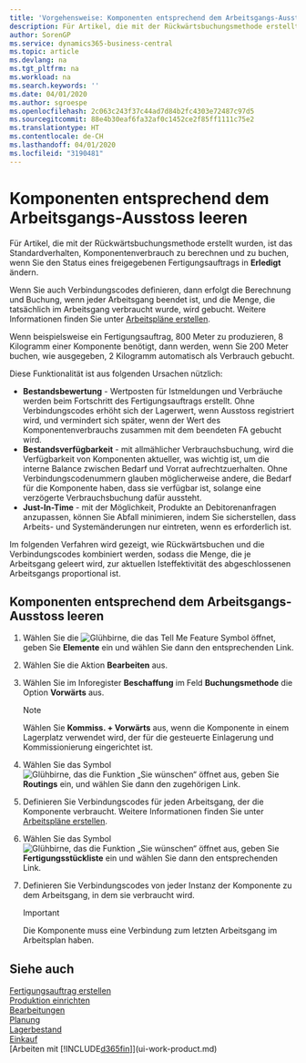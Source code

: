 ```yaml
---
title: 'Vorgehensweise: Komponenten entsprechend dem Arbeitsgangs-Ausstoss leeren | Microsoft Docs'
description: Für Artikel, die mit der Rückwärtsbuchungsmethode erstellt wurden, ist das Standardverhalten, Komponentenverbrauch zu berechnen und zu buchen, wenn Sie den Status eines freigegebenen Fertigungsauftrags in **Erledigt** ändern. Weitere Informationen finden Sie unter Entnahmemethoden.
author: SorenGP
ms.service: dynamics365-business-central
ms.topic: article
ms.devlang: na
ms.tgt_pltfrm: na
ms.workload: na
ms.search.keywords: ''
ms.date: 04/01/2020
ms.author: sgroespe
ms.openlocfilehash: 2c063c243f37c44ad7d84b2fc4303e72487c97d5
ms.sourcegitcommit: 88e4b30eaf6fa32af0c1452ce2f85ff1111c75e2
ms.translationtype: HT
ms.contentlocale: de-CH
ms.lasthandoff: 04/01/2020
ms.locfileid: "3190481"
---
```

# <a name="flush-components-according-to-operation-output"></a>Komponenten entsprechend dem Arbeitsgangs-Ausstoss leeren
Für Artikel, die mit der Rückwärtsbuchungsmethode erstellt wurden, ist das Standardverhalten, Komponentenverbrauch zu berechnen und zu buchen, wenn Sie den Status eines freigegebenen Fertigungsauftrags in **Erledigt** ändern.  

Wenn Sie auch Verbindungscodes definieren, dann erfolgt die Berechnung und Buchung, wenn jeder Arbeitsgang beendet ist, und die Menge, die tatsächlich im Arbeitsgang verbraucht wurde, wird gebucht. Weitere Informationen finden Sie unter [Arbeitspläne erstellen](production-how-to-create-routings.md).  

Wenn beispielsweise ein Fertigungsauftrag, 800 Meter zu produzieren, 8 Kilogramm einer Komponente benötigt, dann werden, wenn Sie 200 Meter buchen, wie ausgegeben, 2 Kilogramm automatisch als Verbrauch gebucht.  

Diese Funktionalität ist aus folgenden Ursachen nützlich:  

-   **Bestandsbewertung** - Wertposten für Istmeldungen und Verbräuche werden beim Fortschritt des Fertigungsauftrags erstellt. Ohne Verbindungscodes erhöht sich der Lagerwert, wenn Ausstoss registriert wird, und vermindert sich später, wenn der Wert des Komponentenverbrauchs zusammen mit dem beendeten FA gebucht wird.  
-   **Bestandsverfügbarkeit** - mit allmählicher Verbrauchsbuchung, wird die Verfügbarkeit von Komponenten aktueller, was wichtig ist, um die interne Balance zwischen Bedarf und Vorrat aufrechtzuerhalten. Ohne Verbindungscodenummern glauben möglicherweise andere, die Bedarf für die Komponente haben, dass sie verfügbar ist, solange eine verzögerte Verbrauchsbuchung dafür aussteht.  
-   **Just-In-Time** - mit der Möglichkeit, Produkte an Debitorenanfragen anzupassen, können Sie Abfall minimieren, indem Sie sicherstellen, dass Arbeits- und Systemänderungen nur eintreten, wenn es erforderlich ist.  

Im folgenden Verfahren wird gezeigt, wie Rückwärtsbuchen und die Verbindungscodes kombiniert werden, sodass die Menge, die je Arbeitsgang geleert wird, zur aktuellen Isteffektivität des abgeschlossenen Arbeitsgangs proportional ist.  

## <a name="to-flush-components-according-to-operation-output"></a>Komponenten entsprechend dem Arbeitsgangs-Ausstoss leeren  
1.  Wählen Sie die ![Glühbirne, die das Tell Me Feature](media/ui-search/search_small.png "Tell Me-Funktion") Symbol öffnet, geben Sie **Elemente** ein und wählen Sie dann den entsprechenden Link.  
2.  Wählen Sie die Aktion **Bearbeiten** aus.  
3.  Wählen Sie im Inforegister **Beschaffung** im Feld **Buchungsmethode** die Option **Vorwärts** aus.  

    > [!NOTE]  
    >  Wählen Sie **Kommiss. + Vorwärts** aus, wenn die Komponente in einem Lagerplatz verwendet wird, der für die gesteuerte Einlagerung und Kommissionierung eingerichtet ist.  

4.  Wählen Sie das Symbol ![Glühbirne, das die Funktion „Sie wünschen“ öffnet](media/ui-search/search_small.png "Tell Me-Funktion") aus, geben Sie **Routings** ein, und wählen Sie dann den zugehörigen Link.  
5.  Definieren Sie Verbindungscodes für jeden Arbeitsgang, der die Komponente verbraucht. Weitere Informationen finden Sie unter [Arbeitspläne erstellen](production-how-to-create-routings.md).  
6.  Wählen Sie das Symbol ![Glühbirne, das die Funktion „Sie wünschen“ öffnet](media/ui-search/search_small.png "Tell Me-Funktion") aus, geben Sie **Fertigungsstückliste** ein und wählen Sie dann den entsprechenden Link.  
7.  Definieren Sie Verbindungscodes von jeder Instanz der Komponente zu dem Arbeitsgang, in dem sie verbraucht wird.

    > [!IMPORTANT]  
    >  Die Komponente muss eine Verbindung zum letzten Arbeitsgang im Arbeitsplan haben.  

## <a name="see-also"></a>Siehe auch  
[Fertigungsauftrag erstellen](production-how-to-create-production-boms.md)  
[Produktion einrichten](production-configure-production-processes.md)  
[Bearbeitungen](production-manage-manufacturing.md)    
[Planung](production-planning.md)   
[Lagerbestand](inventory-manage-inventory.md)  
[Einkauf](purchasing-manage-purchasing.md)  
[Arbeiten mit [!INCLUDE[d365fin](includes/d365fin_md.md)]](ui-work-product.md)
